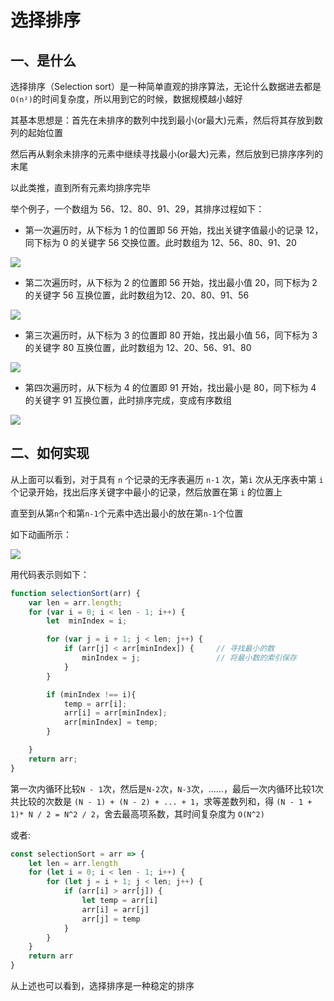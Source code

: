 # 选择排序

## 一、是什么

选择排序（Selection sort）是一种简单直观的排序算法，无论什么数据进去都是 `O(n²)`的时间复杂度，所以用到它的时候，数据规模越小越好

其基本思想是：首先在未排序的数列中找到最小(or最大)元素，然后将其存放到数列的起始位置

然后再从剩余未排序的元素中继续寻找最小(or最大)元素，然后放到已排序序列的末尾

以此类推，直到所有元素均排序完毕

举个例子，一个数组为 56、12、80、91、29，其排序过程如下：

- 第一次遍历时，从下标为 1 的位置即 56 开始，找出关键字值最小的记录 12，同下标为 0 的关键字 56 交换位置。此时数组为 12、56、80、91、20

 ![](https://static.vue-js.com/60bd2050-2671-11ec-a752-75723a64e8f5.png)

- 第二次遍历时，从下标为 2 的位置即 56 开始，找出最小值 20，同下标为 2 的关键字 56 互换位置，此时数组为12、20、80、91、56

 ![](https://static.vue-js.com/6b04cf40-2671-11ec-8e64-91fdec0f05a1.png)

- 第三次遍历时，从下标为 3 的位置即 80 开始，找出最小值 56，同下标为 3 的关键字 80 互换位置，此时数组为 12、20、56、91、80

 ![](https://static.vue-js.com/757f4e00-2671-11ec-a752-75723a64e8f5.png)

- 第四次遍历时，从下标为 4 的位置即 91 开始，找出最小是 80，同下标为 4 的关键字 91 互换位置，此时排序完成，变成有序数组

 ![](https://static.vue-js.com/757f4e00-2671-11ec-a752-75723a64e8f5.png)

## 二、如何实现

从上面可以看到，对于具有 `n` 个记录的无序表遍历 `n-1` 次，第`i` 次从无序表中第 `i` 个记录开始，找出后序关键字中最小的记录，然后放置在第 `i` 的位置上

直至到从第`n`个和第`n-1`个元素中选出最小的放在第`n-1`个位置

如下动画所示：

![](https://www.runoob.com/wp-content/uploads/2019/03/selectionSort.gif)

用代码表示则如下：

```js
function selectionSort(arr) {
    var len = arr.length;
    for (var i = 0; i < len - 1; i++) {
        let  minIndex = i;

        for (var j = i + 1; j < len; j++) {
            if (arr[j] < arr[minIndex]) {     // 寻找最小的数
                minIndex = j;                 // 将最小数的索引保存
            }
        }

        if (minIndex !== i){
            temp = arr[i];
            arr[i] = arr[minIndex];
            arr[minIndex] = temp;
        }

    }
    return arr;
}
```

第一次内循环比较`N - 1`次，然后是`N-2`次，`N-3`次，……，最后一次内循环比较1次
共比较的次数是 `(N - 1) + (N - 2) + ... + 1`，求等差数列和，得 `(N - 1 + 1)* N / 2 = N^2 / 2`，舍去最高项系数，其时间复杂度为 `O(N^2)`

或者:

```js
const selectionSort = arr => {
    let len = arr.length
    for (let i = 0; i < len - 1; i++) {
        for (let j = i + 1; j < len; j++) {
            if (arr[i] > arr[j]) {
                let temp = arr[i]
                arr[i] = arr[j]
                arr[j] = temp
            }
        }
    }
    return arr
}
```

从上述也可以看到，选择排序是一种稳定的排序
